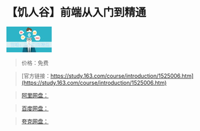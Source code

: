 # 【饥人谷】前端从入门到精通

![img](../../../assets/study163/free/6630587279120084150.jpg)

> 价格：免费

> [官方链接：https://study.163.com/course/introduction/1525006.htm](https://study.163.com/course/introduction/1525006.htm)

> [阿里网盘：]()

> [百度网盘：]()

> [夸克网盘：]()
